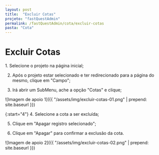 ```yaml
---
layout: post
title:  "Excluir Cotas"
projeto: "fastQuestAdmin"
permalink: /fastQuestAdmin/cota/excluir-cotas
pasta: "Cota"
---
```

# Excluir Cotas

<div class="row" markdown="1">
<div class="6u 12u$(small)" markdown="1">
1. Selecione o projeto na página inicial;

2. Após o projeto estar selecionado e ter redirecionado para a página do mesmo, clique em "Campo";

3. Irá abrir um SubMenu, ache a opção "Cotas" e clique;
</div>
<div class="6u 12u$(small)" markdown="1">
![Imagem de apoio 1]({{ "/assets/img/excluir-cotas-01.png" | prepend: site.baseurl }})
</div>                               
</div>

{:start="4"}
4. Selecione a cota a ser excluída;

5. Clique em "Apagar registro selecionado";

6. Clique em "Apagar" para confirmar a exclusão da cota.

![Imagem de apoio 2]({{ "/assets/img/excluir-cotas-02.png" | prepend: site.baseurl }})